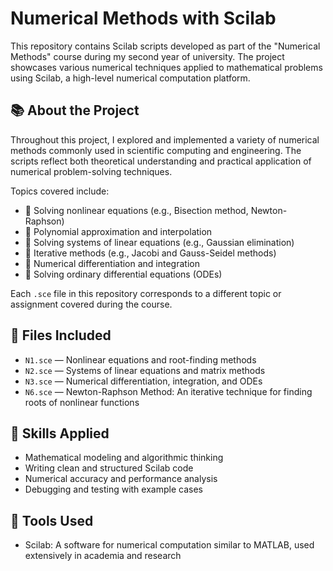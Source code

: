 # Numerical Methods with Scilab

This repository contains Scilab scripts developed as part of the "Numerical Methods" course during my second year of university. The project showcases various numerical techniques applied to mathematical problems using Scilab, a high-level numerical computation platform.

## 📚 About the Project

Throughout this project, I explored and implemented a variety of numerical methods commonly used in scientific computing and engineering. The scripts reflect both theoretical understanding and practical application of numerical problem-solving techniques.

Topics covered include:

- 📌 Solving nonlinear equations (e.g., Bisection method, Newton-Raphson)
- 📌 Polynomial approximation and interpolation
- 📌 Solving systems of linear equations (e.g., Gaussian elimination)
- 📌 Iterative methods (e.g., Jacobi and Gauss-Seidel methods)
- 📌 Numerical differentiation and integration
- 📌 Solving ordinary differential equations (ODEs)

Each `.sce` file in this repository corresponds to a different topic or assignment covered during the course.

## 📁 Files Included

- `N1.sce` — Nonlinear equations and root-finding methods  
- `N2.sce` — Systems of linear equations and matrix methods  
- `N3.sce` — Numerical differentiation, integration, and ODEs  
- `N6.sce` — Newton-Raphson Method: An iterative technique for finding roots of nonlinear functions

## 🧠 Skills Applied

- Mathematical modeling and algorithmic thinking
- Writing clean and structured Scilab code
- Numerical accuracy and performance analysis
- Debugging and testing with example cases

## 🔧 Tools Used

- Scilab: A software for numerical computation similar to MATLAB, used extensively in academia and research
